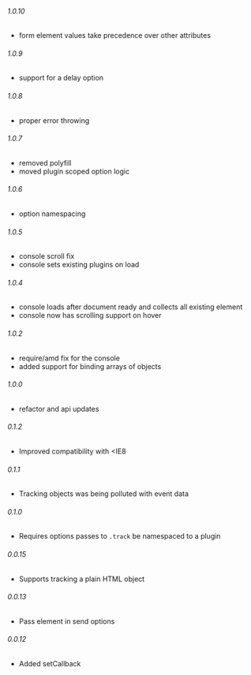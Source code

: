 ###### 1.0.10
* form element values take precedence over other attributes

###### 1.0.9
* support for a delay option

###### 1.0.8
* proper error throwing

###### 1.0.7
* removed polyfill
* moved plugin scoped option logic

###### 1.0.6
* option namespacing

###### 1.0.5
* console scroll fix
* console sets existing plugins on load

###### 1.0.4
* console loads after document ready and collects all existing element
* console now has scrolling support on hover

###### 1.0.2
* require/amd fix for the console
* added support for binding arrays of objects

###### 1.0.0
* refactor and api updates

###### 0.1.2
* Improved compatibility with <IE8

###### 0.1.1
* Tracking objects was being polluted with event data

###### 0.1.0
* Requires options passes to `.track` be namespaced to a plugin

###### 0.0.15
* Supports tracking a plain HTML object

###### 0.0.13
* Pass element in send options

###### 0.0.12
* Added setCallback
